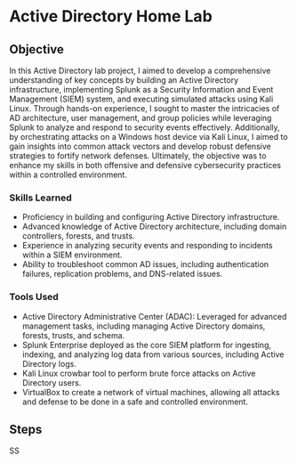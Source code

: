 # Active Directory Home Lab

## Objective

In this Active Directory lab project, I aimed to develop a comprehensive understanding of key concepts by building an Active Directory infrastructure, implementing Splunk as a Security Information and Event Management (SIEM) system, and executing simulated attacks using Kali Linux. Through hands-on experience, I sought to master the intricacies of AD architecture, user management, and group policies while leveraging Splunk to analyze and respond to security events effectively. Additionally, by orchestrating attacks on a Windows host device via Kali Linux, I aimed to gain insights into common attack vectors and develop robust defensive strategies to fortify network defenses. Ultimately, the objective was to enhance my skills in both offensive and defensive cybersecurity practices within a controlled environment.

### Skills Learned

- Proficiency in building and configuring Active Directory infrastructure.
- Advanced knowledge of Active Directory architecture, including domain controllers, forests, and trusts.
- Experience in analyzing security events and responding to incidents within a SIEM environment.
- Ability to troubleshoot common AD issues, including authentication failures, replication problems, and DNS-related issues.

### Tools Used

- Active Directory Administrative Center (ADAC): Leveraged for advanced management tasks, including managing Active Directory domains, forests, trusts, and schema.
- Splunk Enterprise deployed as the core SIEM platform for ingesting, indexing, and analyzing log data from various sources, including Active Directory logs.
- Kali Linux crowbar tool to perform brute force attacks on Active Directory users.
- VirtualBox to create a network of virtual machines, allowing all attacks and defense to be done in a safe and controlled environment. 

## Steps
SS 
